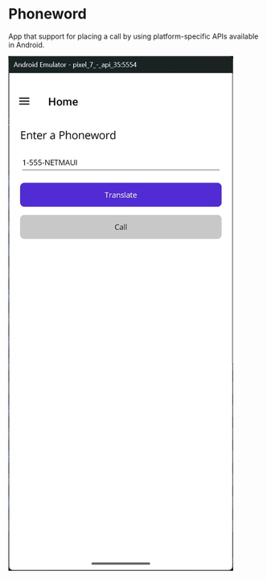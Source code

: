 # Phoneword

App that support for placing a call by using platform-specific APIs available in Android.

<p content="center">
<img src="./GitHubImage/Phoneword.jpg" height="50%">
</p>
